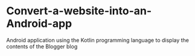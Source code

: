# Convert-a-website-into-an-Android-app
Android application using the Kotlin programming language to display the contents of the Blogger blog
